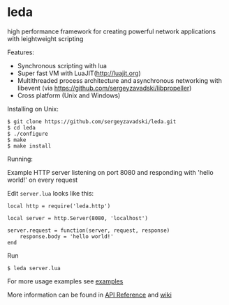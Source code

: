 leda
====

high performance framework for creating powerful network applications with leightweight scripting

Features:

* Synchronous scripting with lua 
* Super fast VM with LuaJIT(http://luajit.org)
* Multithreaded process architecture and asynchronous networking with libevent (via https://github.com/sergeyzavadski/libpropeller)
* Cross platform (Unix and Windows)

Installing on Unix:

    $ git clone https://github.com/sergeyzavadski/leda.git
    $ cd leda
    $ ./configure
    $ make
    $ make install
    

Running:

Example HTTP server listening on port 8080 and responding  with 'hello world!' on every request

Edit `server.lua` looks like this:

    local http = require('leda.http')

    local server = http.Server(8080, 'localhost')

    server.request = function(server, request, response)
        response.body = 'hello world!'
    end
    
Run

    $ leda server.lua


For more usage examples see [examples](https://github.com/sergeyzavadski/leda/tree/master/examples)

More information can be found in [API Reference](https://github.com/sergeyzavadski/leda/tree/master/doc) and [wiki](https://github.com/sergeyzavadski/leda/wiki)		


